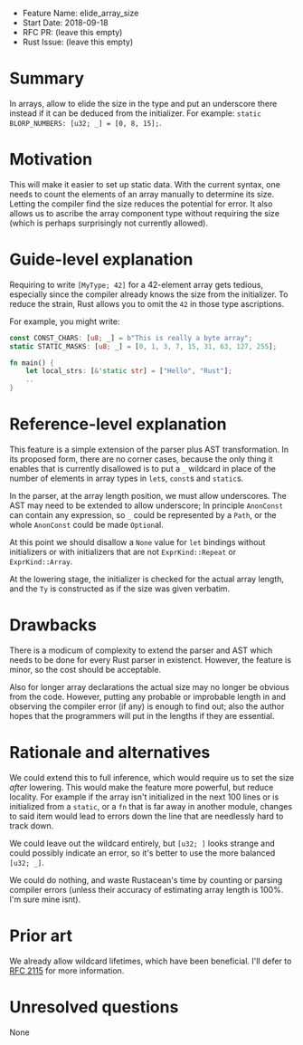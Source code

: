- Feature Name: elide_array_size
- Start Date: 2018-09-18
- RFC PR: (leave this empty)
- Rust Issue: (leave this empty)

# Summary
[summary]: #summary

In arrays, allow to elide the size in the type and put an underscore there
instead if it can be deduced from the initializer. For example: `static
BLORP_NUMBERS: [u32; _] = [0, 8, 15];`.

# Motivation
[motivation]: #motivation

This will make it easier to set up static data. With the current syntax, one
needs to count the elements of an array manually to determine its size. Letting
the compiler find the size reduces the potential for error. It also allows us
to ascribe the array component type without requiring the size (which is
perhaps surprisingly not currently allowed).

# Guide-level explanation
[guide-level-explanation]: #guide-level-explanation

Requiring to write `[MyType; 42]` for a 42-element array gets tedious,
especially since the compiler already knows the size from the initializer. To
reduce the strain, Rust allows you to omit the `42` in those type ascriptions.

For example, you might write:

```rust
const CONST_CHARS: [u8; _] = b"This is really a byte array";
static STATIC_MASKS: [u8; _] = [0, 1, 3, 7, 15, 31, 63, 127, 255];

fn main() {
    let local_strs: [&'static str] = ["Hello", "Rust"];
    ..
}
```

# Reference-level explanation
[reference-level-explanation]: #reference-level-explanation

This feature is a simple extension of the parser plus AST transformation. In
its proposed form, there are no corner cases, because the only thing it enables
that is currently disallowed is to put a `_` wildcard in place of the number of
elements in array types in `let`s, `const`s and `static`s.

In the parser, at the array length position, we must allow underscores. The AST
may need to be extended to allow underscore; In principle `AnonConst` can
contain any expression, so `_` could be represented by a `Path`, or the whole
`AnonConst` could be made `Option`al.

At this point we should disallow a `None` value for `let` bindings without
initializers or with initializers that are not `ExprKind::Repeat` or
`ExprKind::Array`.

At the lowering stage, the initializer is checked for the actual array length,
and the `Ty` is constructed as if the size was given verbatim.

# Drawbacks
[drawbacks]: #drawbacks

There is a modicum of complexity to extend the parser and AST which needs to be
done for every Rust parser in existenct. However, the feature is minor, so the
cost should be acceptable.

Also for longer array declarations the actual size may no longer be obvious
from the code. However, putting any probable or improbable length in and
observing the compiler error (if any) is enough to find out; also the author
hopes that the programmers will put in the lengths if they are essential.

# Rationale and alternatives
[rationale-and-alternatives]: #rationale-and-alternatives

We could extend this to full inference, which would require us to set the size
*after* lowering. This would make the feature more powerful, but reduce
locality. For example if the array isn't initialized in the next 100 lines or
is initialized from a `static`, or a `fn` that is far away in another module,
changes to said item would lead to errors down the line that are needlessly
hard to track down.

We could leave out the wildcard entirely, but `[u32; ]` looks strange and could
possibly indicate an error, so it's better to use the more balanced `[u32; _]`.

We could do nothing, and waste Rustacean's time by counting or parsing compiler
errors (unless their accuracy of estimating array length is 100%. I'm sure mine
isnt).

# Prior art
[prior-art]: #prior-art

We already allow wildcard lifetimes, which have been beneficial. I'll defer to
[RFC 2115](https://rust-lang.github.io/rfcs/2115-argument-lifetimes.html) for
more information.

# Unresolved questions
[unresolved-questions]: #unresolved-questions

None
